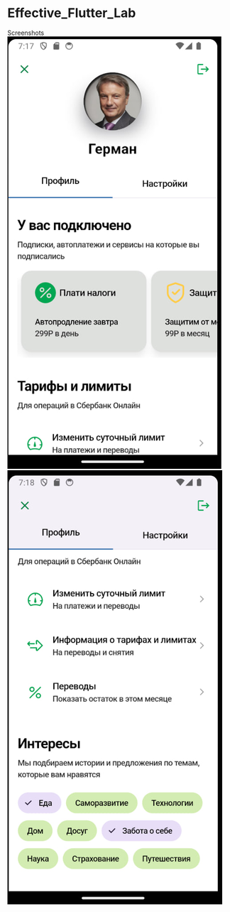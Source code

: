 # Effective_Flutter_Lab
Screenshots
![Image](https://github.com/Payson228/Flutter_Lab3/blob/main/assets/images/screen_main.jpg)
![Image](https://github.com/Payson228/Flutter_Lab3/blob/main/assets/images/screen_options.jpg)
